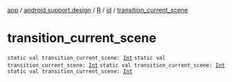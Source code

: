 [app](../../../index.md) / [android.support.design](../../index.md) / [R](../index.md) / [id](index.md) / [transition_current_scene](.)

# transition_current_scene

`static val transition_current_scene: `[`Int`](https://kotlinlang.org/api/latest/jvm/stdlib/kotlin/-int/index.html)
`static val transition_current_scene: `[`Int`](https://kotlinlang.org/api/latest/jvm/stdlib/kotlin/-int/index.html)
`static val transition_current_scene: `[`Int`](https://kotlinlang.org/api/latest/jvm/stdlib/kotlin/-int/index.html)
`static val transition_current_scene: `[`Int`](https://kotlinlang.org/api/latest/jvm/stdlib/kotlin/-int/index.html)